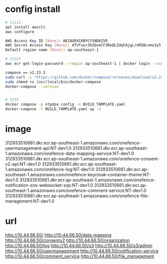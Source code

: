 # config install
```sh
# 11111
apt install awscli
aws configure

AWS Access Key ID [None]: AKIAURXCKNYCYSNQ6ZVR
AWS Secret Access Key [None]: 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
Default region name [None]: ap-southeast-1

# 22222
aws ecr get-login-password --region ap-southeast-1 | docker login --username AWS --password-stdin 312933510661.dkr.ecr.ap-southeast-1.amazonaws.com

compose == v2.23.3
sudo curl -L "https://github.com/docker/compose/releases/download/v2.23.3/docker-compose-$(uname -s)-$(uname -m)" -o /usr/bin/docker-compose
sudo chmod +x /usr/local/bin/docker-compose
docker-compose --version


# 3333
docker compose -p ntpdpa config -o BUILD_TAMPLATE.yaml
docker-compose -f BUILD_TAMPLATE.yaml up -d
```
# image
312933510661.dkr.ecr.ap-southeast-1.amazonaws.com/onefence-usermanagement-api:NT-dev1.0
312933510661.dkr.ecr.ap-southeast-1.amazonaws.com/onefence-data-mapping-service:NT-dev1.0
312933510661.dkr.ecr.ap-southeast-1.amazonaws.com/onefence-consent-v2-api:NT-dev1.0
312933510661.dkr.ecr.ap-southeast-1.amazonaws.com/onefence-log:NT-dev1.0
312933510661.dkr.ecr.ap-southeast-1.amazonaws.com/onefence-keycloak-container-theme:NT-dev1.0
312933510661.dkr.ecr.ap-southeast-1.amazonaws.com/onefence-notification-sns-websocket-sqs:NT-dev1.0
312933510661.dkr.ecr.ap-southeast-1.amazonaws.com/onefence-comment-service:NT-dev1.0
312933510661.dkr.ecr.ap-southeast-1.amazonaws.com/onefence-file-management:NT-dev1.0

# url
http://10.44.66.50/
http://10.44.66.50/data-mapping
http://10.44.66.50/consentv2
http://10.44.66.50/organization
http://10.44.66.50/log
http://10.44.66.50/s3
http://10.44.66.50/s3/admin
http://10.44.66.50/usermanagement
http://10.44.66.50/notification-service
http://10.44.66.50/comment_service
http://10.44.66.50/file_management
